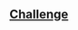 
## [Challenge](https://www.reddit.com/r/dailyprogrammer/comments/3qjnil/20151028_challenge_238_intermediate_fallout/)
